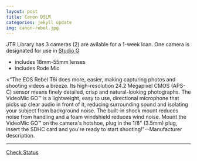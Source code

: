 ```yaml
---
layout: post
title: Canon DSLR
categories: jekyll update
img: canon-rebel.jpg
---
```


JTR Library has 3 cameras (2) are avilable for a 1-week loan.
One camera is designated for use in [Studio G](https://library.depaul.edu/technology/spaces/Pages/Studio-G.aspx)

* includes 18mm-55mm lenses
* includes Rode Mic

<"The EOS Rebel T6i does more, easier, making capturing photos and shooting videos a breeze. Its high-resolution 24.2 Megapixel CMOS (APS-C) sensor means finely detailed, crisp and natural-looking photographs. The VideoMic GO™ is a lightweight, easy to use, directional microphone that picks up clear audio in front of it, reducing surrounding sound and isolating your subject from background noise. The built-in shock mount reduces noise from handling and a foam windshield reduces wind noise. Mount the VideoMic GO™ on the camera's hotshoe, plug in the 1/8" (3.5mm) plug, insert the SDHC card and you're ready to start shooting!"--Manufacturer description. 
___
<a href="https://vufind.carli.illinois.edu/vf-dpu/Record/dpu_1254251" target="_blank" class="btn btn-primary btn-lg">Check Status</a>

